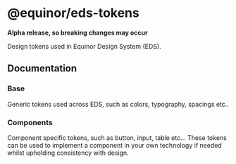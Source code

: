 # @equinor/eds-tokens

**Alpha release, so breaking changes may occur**

Design tokens used in Equinor Design System (EDS).  


## Documentation

### Base

Generic tokens used across EDS, such as colors, typography, spacings etc..

### Components

Component specific tokens, such as button, input, table etc... These tokens can be used to implement a component in your own technology if needed whilst upholding consistency with design. 


[Design tokens]: https://css-tricks.com/what-are-design-tokens/